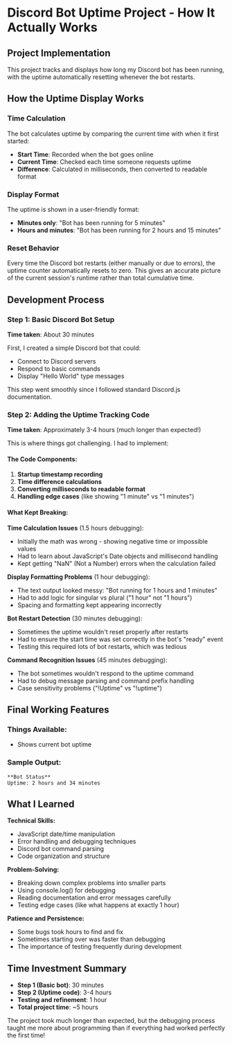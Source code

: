 # Discord Bot Uptime Project - How It Actually Works

## Project Implementation

This project tracks and displays how long my Discord bot has been running, with the uptime automatically resetting whenever the bot restarts.

## How the Uptime Display Works

### Time Calculation
The bot calculates uptime by comparing the current time with when it first started:
- **Start Time**: Recorded when the bot goes online
- **Current Time**: Checked each time someone requests uptime
- **Difference**: Calculated in milliseconds, then converted to readable format

### Display Format
The uptime is shown in a user-friendly format:
- **Minutes only**: "Bot has been running for 5 minutes"
- **Hours and minutes**: "Bot has been running for 2 hours and 15 minutes"


### Reset Behavior
Every time the Discord bot restarts (either manually or due to errors), the uptime counter automatically resets to zero. This gives an accurate picture of the current session's runtime rather than total cumulative time.

## Development Process

### Step 1: Basic Discord Bot Setup
**Time taken**: About 30 minutes

First, I created a simple Discord bot that could:
- Connect to Discord servers
- Respond to basic commands
- Display "Hello World" type messages

This step went smoothly since I followed standard Discord.js documentation.

### Step 2: Adding the Uptime Tracking Code
**Time taken**: Approximately 3-4 hours (much longer than expected!)

This is where things got challenging. I had to implement:

#### The Code Components:
1. **Startup timestamp recording**
2. **Time difference calculations** 
3. **Converting milliseconds to readable format**
4. **Handling edge cases** (like showing "1 minute" vs "1 minutes")

#### What Kept Breaking:

**Time Calculation Issues** (1.5 hours debugging):
- Initially the math was wrong - showing negative time or impossible values
- Had to learn about JavaScript's Date objects and millisecond handling
- Kept getting "NaN" (Not a Number) errors when the calculation failed

**Display Formatting Problems** (1 hour debugging):
- The text output looked messy: "Bot running for 1 hours and 1 minutes" 
- Had to add logic for singular vs plural ("1 hour" not "1 hours")
- Spacing and formatting kept appearing incorrectly

**Bot Restart Detection** (30 minutes debugging):
- Sometimes the uptime wouldn't reset properly after restarts
- Had to ensure the start time was set correctly in the bot's "ready" event
- Testing this required lots of bot restarts, which was tedious

**Command Recognition Issues** (45 minutes debugging):
- The bot sometimes wouldn't respond to the uptime command
- Had to debug message parsing and command prefix handling
- Case sensitivity problems ("!Uptime" vs "!uptime")

## Final Working Features

### Things Available:
- Shows current bot uptime

### Sample Output:
```
**Bot Status**
Uptime: 2 hours and 34 minutes

```

## What I Learned

**Technical Skills:**
- JavaScript date/time manipulation
- Error handling and debugging techniques
- Discord bot command parsing
- Code organization and structure

**Problem-Solving:**
- Breaking down complex problems into smaller parts
- Using console.log() for debugging
- Reading documentation and error messages carefully
- Testing edge cases (like what happens at exactly 1 hour)

**Patience and Persistence:**
- Some bugs took hours to find and fix
- Sometimes starting over was faster than debugging
- The importance of testing frequently during development

## Time Investment Summary

- **Step 1 (Basic bot)**: 30 minutes
- **Step 2 (Uptime code)**: 3-4 hours
- **Testing and refinement**: 1 hour
- **Total project time**: ~5 hours

The project took much longer than expected, but the debugging process taught me more about programming than if everything had worked perfectly the first time!